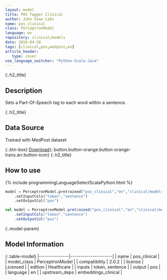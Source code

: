 ```yaml
---
layout: model
title: POS Tagger Clinical
author: John Snow Labs
name: pos_clinical
class: PerceptronModel
language: en
repository: clinical/models
date: 2019-04-30
tags: [clinical,pos,medpost,en]
article_header:
   type: cover
use_language_switcher: "Python-Scala-Java"
---
```


{:.h2_title}
## Description
Sets a Part-Of-Speech tag to each word within a sentence.


{:.h2_title}
## Data Source
Trained with MedPost dataset


{:.btn-box}
[Download](https://s3.amazonaws.com/auxdata.johnsnowlabs.com/clinical/models/pos_clinical_en_2.0.2_2.4_1556660550177.zip){:.button.button-orange.button-orange-trans.arr.button-icon}
{:.h2_title}
## How to use 
<div class="tabs-box" markdown="1">

{% include programmingLanguageSelectScalaPython.html %}

```python
model = PerceptronModel.pretrained("pos_clinical","en","clinical/models")
	.setInputCols("token","sentence")
	.setOutputCol("pos")
```

```scala
val model = PerceptronModel.pretrained("pos_clinical","en","clinical/models")
	.setInputCols("token","sentence")
	.setOutputCol("pos")
```
</div>



{:.model-param}
## Model Information

{:.table-model}
|---------------|---------------------|
| name          | pos_clinical        |
| model_class   | PerceptronModel     |
| compatibility | 2.0.2               |
| license       | Licensed            |
| edition       | Healthcare          |
| inputs        | token, sentence     |
| output        | pos                 |
| language      | en                  |
| upstream_deps | embeddings_clinical |

